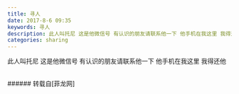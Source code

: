 ```yaml
---
title: 寻人
date: 2017-8-6 09:35
keywords: 寻人
description: 此人叫托尼 这是他微信号 有认识的朋友请联系他一下 他手机在我这里 我得还他
categories: sharing
---
```

<td class="t_f" id="postmessage_838577">

此人叫托尼 这是他微信号 有认识的朋友请联系他一下 他手机在我这里 我得还他<br/>
<img alt="" border="0" class="zoom" data-cf-modified-c9a348c95289a806db64ab04-="" file="http://www.flw.ph/data/appbyme/upload/image/201708/06/7nQ6eD6RaTW3.jpg" id="aimg_c8465" lazyloadthumb="1" onclick="" onmouseover="" src="http://www.flw.ph/data/appbyme/upload/image/201708/06/7nQ6eD6RaTW3.jpg"/><br/>
<br/>
</td>
###### 转载自[菲龙网]